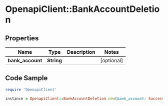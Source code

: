 # OpenapiClient::BankAccountDeletion

## Properties

Name | Type | Description | Notes
------------ | ------------- | ------------- | -------------
**bank_account** | **String** |  | [optional] 

## Code Sample

```ruby
require 'OpenapiClient'

instance = OpenapiClient::BankAccountDeletion.new(bank_account: Successfully redacted)
```



